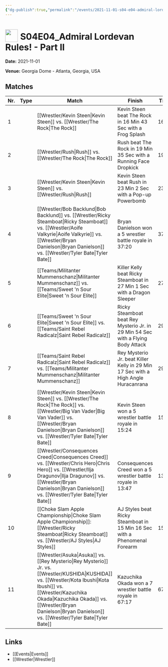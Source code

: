 ```yaml
---
{"dg-publish":true,"permalink":"/events/2021-11-01-s04-e04-admiral-lordevan-rules-part-ii/","title":"S04E04_Admiral Lordevan Rules! - Part II","noteIcon":"","created":"2025-09-01T21:42:43.548+02:00"}
---
```



# <img src="z_Images/ChokeSlam.png" width="40" style="vertical-align:bottom; margin-right:8px;">**S04E04_Admiral Lordevan Rules! - Part II**

**Date:** 2021-11-01

**Venue:** Georgia Dome - Atlanta, Georgia, USA

## Matches

| Nr. | Type | Match | Finish | Time | Rating | Score |
|-----|------|-------|--------|------|--------|-------|
| 1 |  | [[Wrestler/Kevin Steen\|Kevin Steen]] vs. [[Wrestler/The Rock\|The Rock]] | Kevin Steen beat The Rock in 16 Min 43 Sec with a Frog Splash | 16:43 | ★★★★ | 86 |
| 2 |  | [[Wrestler/Rush\|Rush]] vs. [[Wrestler/The Rock\|The Rock]] | Rush beat The Rock in 19 Min 35 Sec with a Running Face Dropkick | 19:35 | ★★★★1/4 | 91 |
| 3 |  | [[Wrestler/Kevin Steen\|Kevin Steen]] vs. [[Wrestler/Rush\|Rush]] | Kevin Steen beat Rush in 23 Min 2 Sec with a Pop-up Powerbomb | 23:02 | ★★★★1/2 | 92 |
| 4 |  | [[Wrestler/Bob Backlund\|Bob Backlund]] vs. [[Wrestler/Ricky Steamboat\|Ricky Steamboat]] vs. [[Wrestler/Aoife Valkyrie\|Aoife Valkyrie]] vs. [[Wrestler/Bryan Danielson\|Bryan Danielson]] vs. [[Wrestler/Tyler Bate\|Tyler Bate]] | Bryan Danielson won a 5 wrestler battle royale in  37:20 | 37:20 | ★★★★3/4 | 99 |
| 5 |  | [[Teams/Militanter Mummenschanz\|Militanter Mummenschanz]] vs. [[Teams/Sweet 'n Sour Elite\|Sweet 'n Sour Elite]] | Killer Kelly beat Ricky Steamboat in 27 Min 1 Sec with a Dragon Sleeper | 27:01 | ★★★★1/4 | 90 |
| 6 |  | [[Teams/Sweet 'n Sour Elite\|Sweet 'n Sour Elite]] vs. [[Teams/Saint Rebel Radicalz\|Saint Rebel Radicalz]] | Ricky Steamboat beat Rey Mysterio Jr. in 29 Min 54 Sec with a Flying Body Attack | 29:54 | ★★★3/4 | 82 |
| 7 |  | [[Teams/Saint Rebel Radicalz\|Saint Rebel Radicalz]] vs. [[Teams/Militanter Mummenschanz\|Militanter Mummenschanz]] | Rey Mysterio Jr. beat Killer Kelly in 29 Min 17 Sec with a High Angle Huracanrana | 29:17 | ★★★★1/2 | 94 |
| 8 |  | [[Wrestler/Kevin Steen\|Kevin Steen]] vs. [[Wrestler/The Rock\|The Rock]] vs. [[Wrestler/Big Van Vader\|Big Van Vader]] vs. [[Wrestler/Bryan Danielson\|Bryan Danielson]] vs. [[Wrestler/Tyler Bate\|Tyler Bate]] | Kevin Steen won a 5 wrestler battle royale in  15:24 | 15:24 | ★★★3/4 | 81 |
| 9 |  | [[Wrestler/Consequences Creed\|Consequences Creed]] vs. [[Wrestler/Chris Hero\|Chris Hero]] vs. [[Wrestler/Ilja Dragunov\|Ilja Dragunov]] vs. [[Wrestler/Bryan Danielson\|Bryan Danielson]] vs. [[Wrestler/Tyler Bate\|Tyler Bate]] | Consequences Creed won a 5 wrestler battle royale in  13:47 | 13:47 | ★★★ | 71 |
| 10 |  | [[Choke Slam Apple Championship\|Choke Slam Apple Championship]]: [[Wrestler/Ricky Steamboat\|Ricky Steamboat]] vs. [[Wrestler/AJ Styles\|AJ Styles]] | AJ Styles beat Ricky Steamboat in 15 Min 16 Sec with a Phenomenal Forearm | 15:16 | ★★★★1/4 | 91 |
| 11 |  | [[Wrestler/Asuka\|Asuka]] vs. [[Rey Mysterio\|Rey Mysterio]] Jr. vs. [[Wrestler/KUSHIDA\|KUSHIDA]]  vs. [[Wrestler/Kota Ibushi\|Kota Ibushi]] vs. [[Wrestler/Kazuchika Okada\|Kazuchika Okada]] vs. [[Wrestler/Bryan Danielson\|Bryan Danielson]] vs. [[Wrestler/Tyler Bate\|Tyler Bate]] | Kazuchika Okada won a 7 wrestler battle royale in  67:17 | 67:17 | ★★★★3/4 | 99 |

## Links
- [[Events\|Events]]
- [[Wrestler\|Wrestler]]
